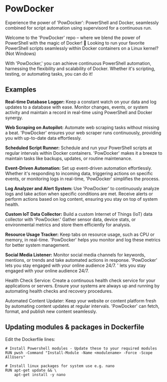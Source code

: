 # PowDocker
Experience the power of 'PowDocker': PowerShell and Docker, seamlessly combined for script automation using supervisord for a continuous run.

Welcome to the 'PowDocker' repo – where we blend the power of PowerShell with the magic of Docker! 🚀
Looking to run your favorite PowerShell scripts seamlessly within Docker containers on a Linux kernel? (Not Windows)

With 'PowDocker,' you can achieve continuous PowerShell automation, harnessing the flexibility and scalability of Docker. Whether it's scripting, testing, or automating tasks, you can do it!

## Examples

**Real-time Database Logger:**
Keep a constant watch on your data and log updates to a database with ease. Monitor changes, events, or system activity and maintain a record in real-time using PowerShell and Docker synergy.

**Web Scraping on Autopilot:**
Automate web scraping tasks without missing a beat. 'PowDocker' ensures your web scraper runs continuously, providing you with up-to-date data effortlessly.

**Scheduled Script Runner:**
Schedule and run your PowerShell scripts at regular intervals within Docker containers. 'PowDocker' makes it a breeze to maintain tasks like backups, updates, or routine maintenance.

**Event-Driven Automation:**
Set up event-driven automation effortlessly. Whether it's responding to incoming data, triggering actions on specific events, or monitoring logs in real-time, 'PowDocker' simplifies the process.

**Log Analyzer and Alert System:**
Use 'PowDocker' to continuously analyze logs and take action when specific conditions are met. Receive alerts or perform actions based on log content, ensuring you stay on top of system health.

**Custom IoT Data Collector:**
Build a custom Internet of Things (IoT) data collector with 'PowDocker.' Gather sensor data, device stats, or environmental metrics and store them efficiently for analysis.

**Resource Usage Tracker:**
Keep tabs on resource usage, such as CPU or memory, in real-time. 'PowDocker' helps you monitor and log these metrics for better system management.

**Social Media Listener:**
Monitor social media channels for keywords, mentions, or trends and take automated actions in response. 'PowDocker' lets you stay engaged with your online audience 24/7.
' lets you stay engaged with your online audience 24/7.

Health Check Service:
Create a continuous health check service for your applications or servers. Ensure your systems are always up and running by automating health checks and recovery procedures.

Automated Content Updater:
Keep your website or content platform fresh by automating content updates at regular intervals. 'PowDocker' can fetch, format, and publish new content seamlessly.

## Updating modules & packages in Dockerfile

Edit the Dockerfile lines:
```
# Install Powershell modules - Update these to your required modules
RUN pwsh -Command "Install-Module -Name <modulename> -Force -Scope AllUsers"
```
```
# Install linux packages for system use e.g. nano
RUN apt-get update && \
    apt-get install -y nano
```
